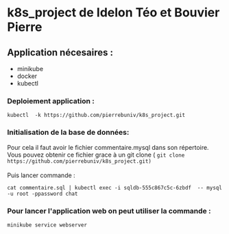 # k8s_project de Idelon Téo et Bouvier Pierre


## Application nécesaires :

<ul>
<li>minikube</li>
<li>docker</li>
<li>kubectl</li>
</ul>

### Deploiement application :

``` kubectl  -k https://github.com/pierrebuniv/k8s_project.git ```

### Initialisation de la base de données:

Pour cela il faut avoir le fichier commentaire.mysql dans son répertoire. Vous pouvez obtenir ce fichier grace à un git clone ( ``` git clone https://github.com/pierrebuniv/k8s_project.git) ```
<br><br>
Puis lancer commande :

``` cat commentaire.sql | kubectl exec -i sqldb-555c867c5c-6zbdf  -- mysql -u root -ppassword chat ```

### Pour lancer l'application web on peut utiliser la commande :

```minikube service webserver```


